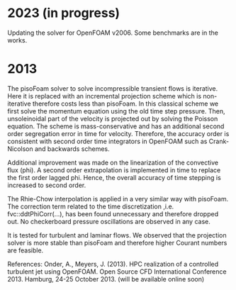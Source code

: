 # 2023 (in progress)
Updating the solver for OpenFOAM v2006. Some benchmarks are in the works.

# 2013
The pisoFoam solver to solve incompressible transient flows is iterative. Here it is replaced with an incremental projection scheme which is non-iterative therefore costs less than pisoFoam. In this classical scheme we first solve the momentum equation using the old time step pressure. Then, unsoleinoidal part of the velocity is projected out by solving the Poisson equation. The scheme is mass-conservative and has an additional second order segregation error in time for velocity. Therefore, the accuracy order is consistent with second order time integrators in OpenFOAM such as Crank-Nicolson and backwards schemes.

Additional improvement was made on the linearization of the convective flux (phi). A second order extrapolation is implemented in time to replace the first order lagged phi. Hence, the overall accuracy of time stepping is increased to second order.

The Rhie-Chow interpolation is applied in a very similar way with pisoFoam. The correction term related to the time discretization ,i.e. fvc::ddtPhiCorr(...), has been found unnecessary and therefore dropped out. No checkerboard pressure oscillations are observed in any case.

It is tested for turbulent and laminar flows. We observed that the projection solver is more stable than pisoFoam and therefore higher Courant numbers are feasible.

References:
Onder, A., Meyers, J. (2013). HPC realization of a controlled turbulent jet using OpenFOAM. Open Source CFD International Conference 2013. Hamburg, 24-25 October 2013. (will be available online soon)
